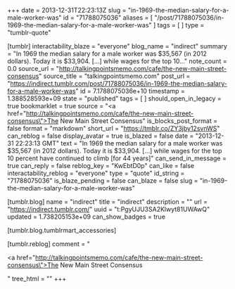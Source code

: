 +++
date = 2013-12-31T22:23:13Z
slug = "in-1969-the-median-salary-for-a-male-worker-was"
id = "71788075036"
aliases = [ "/post/71788075036/in-1969-the-median-salary-for-a-male-worker-was" ]
tags = [ ]
type = "tumblr-quote"

[tumblr]
interactability_blaze = "everyone"
blog_name = "indirect"
summary = "In 1969 the median salary for a male worker was $35,567 (in 2012 dollars). Today it is $33,904. […] while wages for the top 10..."
note_count = 0.0
source_url = "http://talkingpointsmemo.com/cafe/the-new-main-street-consensus"
source_title = "talkingpointsmemo.com"
post_url = "https://indirect.tumblr.com/post/71788075036/in-1969-the-median-salary-for-a-male-worker-was"
id = 7.1788075036e+10
timestamp = 1.388528593e+09
state = "published"
tags = [ ]
should_open_in_legacy = true
bookmarklet = true
source = "<a href=\"http://talkingpointsmemo.com/cafe/the-new-main-street-consensus\">The New Main Street Consensus</a>"
is_blocks_post_format = false
format = "markdown"
short_url = "https://tmblr.co/ZY3jby12svnWS"
can_reblog = false
display_avatar = true
is_blazed = false
date = "2013-12-31 22:23:13 GMT"
text = "In 1969 the median salary for a male worker was $35,567 (in 2012 dollars). Today it is $33,904. […] while wages for the top 10 percent have continued to climb [for 44 years]"
can_send_in_message = true
can_reply = false
reblog_key = "KwEbtD0p"
can_like = false
interactability_reblog = "everyone"
type = "quote"
id_string = "71788075036"
is_blaze_pending = false
can_blaze = false
slug = "in-1969-the-median-salary-for-a-male-worker-was"

[tumblr.blog]
name = "indirect"
title = "indirect"
description = ""
url = "https://indirect.tumblr.com/"
uuid = "t:PgyUJU3SA2Klwyt81UWAwQ"
updated = 1.738205153e+09
can_show_badges = true

[tumblr.blog.tumblrmart_accessories]

[tumblr.reblog]
comment = "<p><a href=\"http://talkingpointsmemo.com/cafe/the-new-main-street-consensus\">The New Main Street Consensus</a></p>"
tree_html = ""
+++
